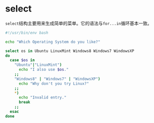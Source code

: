 # select

`select`结构主要用来生成简单的菜单。它的语法与`for...in`循环基本一致。
```bash
#!/usr/bin/env bash

echo "Which Operating System do you like?"

select os in Ubuntu LinuxMint Windows8 Windows7 WindowsXP
do
  case $os in
    "Ubuntu"|"LinuxMint")
      echo "I also use $os."
    ;;
    "Windows8" | "Windows7" | "WindowsXP")
      echo "Why don't you try Linux?"
    ;;
    *)
      echo "Invalid entry."
      break
    ;;
  esac
done
```
